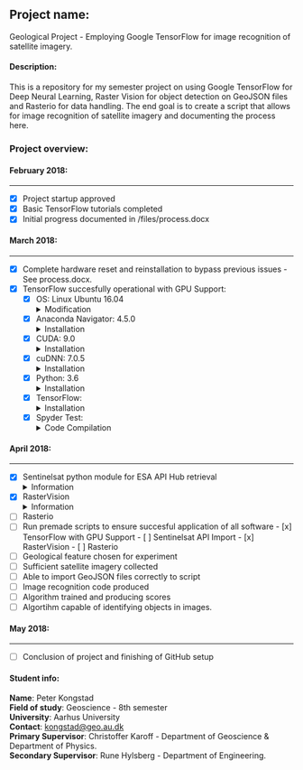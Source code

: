 ## Project name: ##
Geological Project - Employing Google TensorFlow for image recognition of satellite imagery.

#### Description: ####
This is a repository for my semester project on using Google TensorFlow for Deep Neural Learning, Raster Vision for object detection on GeoJSON files and Rasterio for data handling. The end goal is to create a script that allows for image recognition of satellite imagery and documenting the process here.  

### Project overview: ###

#### February 2018: ####
--------------------------------------------------------------
- [x] Project startup approved
- [x] Basic TensorFlow tutorials completed
- [x] Initial progress documented in /files/process.docx

#### March 2018: ####
--------------------------------------------------------------
- [x] Complete hardware reset and reinstallation to bypass previous issues - See process.docx.
- [x] TensorFlow succesfully operational with GPU Support:
  - [x] OS: Linux Ubuntu 16.04
         <details>
         <summary>Modification</summary>
         <p>A slight modification in the Software & Updates panel is required. In the sub-menu <b>Additional drivers</b>, I had to disable the Ubuntu Nouveau display driver and instead opt for the program to the setting: <b>Using Nvidia binary - driver</b>. This makes sure that there is no driver conflict.</p>
         </details>
  - [x] Anaconda Navigator: 4.5.0
         <details>
         <summary>Installation</summary>
        <p>Anaconda Navigator was downloaded from <a href="https://www.anaconda.com/download/#linux">their website</a> and    thereafter updated to version 4.5.0 by using the navigator automatic updating platform.</p>
        </details>
  - [x] CUDA: 9.0
         <details>
        <summary>Installation</summary>
        <p>I've proceeded to the CUDA 9.0 website to download this specific version, as it should work better with this setup. I've downloaded CUDA 9.0 from <a href="https://developer.nvidia.com/cuda-90-download-archive?target_os=Linux&target_arch=x86_64&target_distro=Ubuntu&target_version=1604&target_type=deblocal">here</a>. I've chosen the Linux version, with x86_64, for Ubuntu 16.04 and the installer as a deb(local) type. Then I've launched the following terminal commands for download and correct installation<br> 
         <b>
         1. Set the directory to the folder with the downloaded CUDA file.<br>
         2. sudo dpkg -i cuda-repo-ubuntu1604-9-0-local_9.0.176-1_amd64.deb<br> 
         3. sudo apt-key add /var/cuda-repo-9-0-local/7fa2af80.pub<br> 
         4. sudo apt-get update<br> 
         5. sudo apt-get install cuda</b><br>
         I then proceed to the <a href="http://docs.nvidia.com/cuda/cuda-installation-guide-linux/index.html">CUDA installation documentation</a>, which states at point 7.1, that some actions must be taken after the installation before the CUDA Toolkit and Driver can be used.<br> The PATH variable needs to include /usr/local/cuda-9.1/bin, so to add this path to the PATH variable, the following command needs to be entered in the terminal window:<br>
         <b> export PATH=/usr/local/cuda-9.1/bin${PATH:+:${PATH}}</b> In addition, when using the runfile installation method, the LD_LIBRARY_PATH variable needs to contain /usr/local/cuda-9.1/lib64 on a 64-bit system.To change the environment variables for 64-bit operating systems, enter the following in a terminal window:<br>
         <b> export LD_LIBRARY_PATH=/usr/local/cuda-9.1/lib64\
           ${LD_LIBRARY_PATH:+:${LD_LIBRARY_PATH}}</b>
         </p>
         </details>
  - [x] cuDNN: 7.0.5
         <details>
         <summary>Installation</summary>
         <p>In order to download cuDNN, a Nvidia developer membership is required. This can freely be obtained by simply registrating on their website. I've done so and proceed to download the file at this <a href="https://developer.nvidia.com/rdp/cudnn-download">website</a>. The file I've used for this is the one labelled <a href="https://developer.nvidia.com/compute/machine-learning/cudnn/secure/v7.0.5/prod/9.0_20171129/Ubuntu16_04-x64/libcudnn7_7.0.5.15-1+cuda9.0_amd64">cuDNN v7.0.5 Runtime Library for Ubuntu16.04 (Deb)</a>. Once this file is downloaded. I double click it to initiate the software installer.</p>
         </details>
  - [x] Python: 3.6
        <details>
        <summary>Installation</summary>
        <p>I have installed python3.6 through Anaconda Navigator by creating a new  python environment in the Anaconda directory, to install TensorFlow into - which I named tensorflow. This was done by the using the command <b>"conda create -n tensorflow pip python=3.6" </b>. I then activate the newly created environment by typing <b>source activate tensorflow</b>. I then launch the Anaconda Navigator and install the Spyder editor in the tensorflow environment. With Anaconda now all set up, Tensorflow can be installed </p>
         </details>
  - [x] TensorFlow:
          <details>
         <summary>Installation</summary>
         <p>Now in order to install Tensorflow, I use the following terminal command to install the GPU supported version <b>pip install --ignore-installed --upgrade https: //storage.googleapis.c om/tensorflow/linux/gpu/tensorflow_gpu-1.6.0-cp36-cp36m-linux_x86_64.whl</b> Note that this is the correct TensorFlow for python 3.6, by its denomination cp36.</p>
         </details>
   - [x] Spyder Test:
          <details>
         <summary>Code Compilation</summary>
         <p>In order to test whether TensorFlow is sucessfully working, I now compile a short "Hello, TensorFlow" test as given <a href="https://www.tensorflow.org/install/install_linux#run_a_short_tensorflow_program">here</a>.<br>
            The code looks like this:<br>
            <i>#Python<br>
            import tensorflow as tf<br>
            hello = tf.constant('Hello, TensorFlow!')<br>
            sess = tf.Session()<br>
            print(sess.run(hello))<br>
            Which succesfully prints<br>
              'Hello, TensorFlow!'</i>
          </p>
         </details>
         
#### April 2018: ####
--------------------------------------------------------------
- [x] Sentinelsat python module for ESA API Hub retrieval
         <details>
         <summary>Information</summary>
         <p> This module enables the easy use of importing one or multiple images from a GeoJSON file. Essentially using https://geojson.io, one marks a polygon of the desired region. Then save it as a geoJSON file, which sentinelsat module in python can import and recognize. Details on Sentinelsat module can be found at: http://sentinelsat.readthedocs.io/en/stable/api.html
          </p>
         </details>
- [x] RasterVision
         <details>
         <summary>Information</summary>
         <p> This module is found at https://github.com/azavea/raster-vision. It is currently under development and expected to be released in Summer 2018. The goal is to train and run deep learning models of satellite imagery and being able to make object detection viable through the TensorFlow Object Detection API. The reason for using this deep learning library is, that this one can handle GeoTIFF files and annotations/predictions are represented in geospatial coordinates, using the previously mentioned GeoJSON files. Installation of this module has to be done manually and there are several dependencies and documents to be downloaded manually through their github site here: https://github.com/azavea/raster-vision/tree/develop/src/tf/object_detection. Required libraries besides TensorFlow and Jupyter notebook are, Protobuf 2.6
Pillow 1.0, lxml, tf Slim (which is included in the "tensorflow/models" checkout) and Matplotlib. The process is inadequately described and requires tinkering around and downloading their entire library. Later note: The PIL install doesn't work right unless activating the correct environment in the terminal and then proceeding to install image by pip install image. See the folder Files/src/testing/ for a jupyter file of the object detection tutorial output. I've succesfully ran it on my machine. 
          </p>
         </details>
- [ ] Rasterio
- [ ] Run premade scripts to ensure succesful application of all software
      - [x] TensorFlow with GPU Support
      - [ ] Sentinelsat API Import
      - [x] RasterVision
      - [ ] Rasterio
- [ ] Geological feature chosen for experiment
- [ ] Sufficient satellite imagery collected
- [ ] Able to import GeoJSON files correctly to script
- [ ] Image recognition code produced
- [ ] Algorithm trained and producing scores
- [ ] Algortihm capable of identifying objects in images.

#### May 2018: ####
--------------------------------------------------------------
- [ ] Conclusion of project and finishing of GitHub setup


#### Student info: #####
<b>Name</b>: Peter Kongstad  
<b>Field of study</b>: Geoscience - 8th semester  
<b>University</b>: Aarhus University  
<b>Contact</b>: kongstad@geo.au.dk  
<b>Primary Supervisor</b>: Christoffer Karoff - Department of Geoscience & Department of Physics.  
<b>Secondary Supervisor</b>: Rune Hylsberg - Department of Engineering.  
